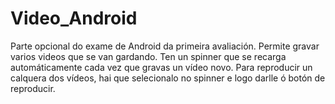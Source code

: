 # Video_Android
Parte opcional do exame de Android da primeira avaliación. Permite gravar varios videos que se van gardando. 
Ten un spinner que se recarga automáticamente cada vez que gravas un vídeo novo. Para reproducir un calquera dos vídeos,
hai que selecionalo no spinner e logo darlle ó botón de reproducir.
